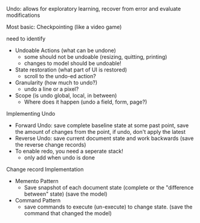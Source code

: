 Undo: allows for exploratory learning, recover from error and evaluate modifications

Most basic: Checkpointing (like a video game)

need to identify

- Undoable Actions (what can be undone)
  - some should not be undoable (resizing, quitting, printing)
  - changes to model should be undoable!
- State restoration (what part of UI is restored)
  - scroll to the undo-ed action?
- Granularity (how much to undo?)
  - undo a line or a pixel?
- Scope (is undo global, local, in between)
  - Where does it happen (undo a field, form, page?)

Implementing Undo

- Forward Undo: save complete baseline state at some past point, save the amount of changes from the point, if undo, don't apply the latest
- Reverse Undo: save current document state and work backwards (save the reverse change records)
- To enable redo, you need a seperate stack!
  - only add when undo is done

Change record Implementation

- Memento Pattern
  - Save snapshot of each document state (complete or the "difference between" state) (save the model)
- Command Pattern
  - save commands to execute (un-execute) to change state. (save the command that changed the model)
